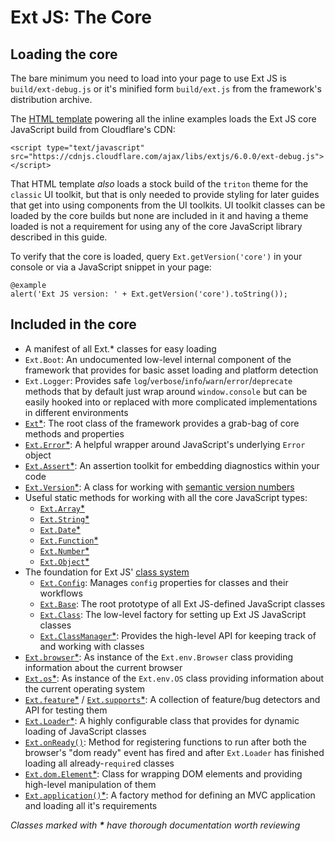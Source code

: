 # Ext JS: The Core

## Loading the core
The bare minimum you need to load into your page to use Ext JS is `build/ext-debug.js` or it's minified
form `build/ext.js` from the framework's distribution archive.

The [HTML template](../eg-iframe.html) powering all the inline examples loads the Ext JS core JavaScript build
from Cloudflare's CDN:

    <script type="text/javascript" src="https://cdnjs.cloudflare.com/ajax/libs/extjs/6.0.0/ext-debug.js"></script>

That HTML template _also_ loads a stock build of the `triton` theme for the `classic` UI toolkit, but that is only needed to
provide styling for later guides that get into using components from the UI toolkits. UI toolkit classes can be loaded by the
core builds but none are included in it and having a theme loaded is not a requirement for using any of the core JavaScript library
described in this guide.

To verify that the core is loaded, query `Ext.getVersion('core')` in your console or via a JavaScript snippet in your page:

    @example
    alert('Ext JS version: ' + Ext.getVersion('core').toString());


## Included in the core
- A manifest of all Ext.* classes for easy loading
- `Ext.Boot`: An undocumented low-level internal component of the framework that provides for basic
asset loading and platform detection
- `Ext.Logger`: Provides safe `log`/`verbose`/`info`/`warn`/`error`/`deprecate` methods that by default
just wrap around `window.console` but can be easily hooked into or replaced with more complicated
implementations in different environments
- [`Ext`*](http://docs.sencha.com/extjs/6.0/6.0.0-classic/#!/api/Ext): The root class of the framework
provides a grab-bag of core methods and properties
- [`Ext.Error`*](http://docs.sencha.com/extjs/6.0/6.0.0-classic/#!/api/Ext.Error): A helpful wrapper around
JavaScript's underlying `Error` object
- [`Ext.Assert`*](http://docs.sencha.com/extjs/6.0/6.0.0-classic/#!/api/Ext.Assert): An assertion toolkit
for embedding diagnostics within your code
- [`Ext.Version`*](http://docs.sencha.com/extjs/6.0/6.0.0-classic/#!/api/Ext.Version): A class for working
with [semantic version numbers](http://semver.org)
- Useful static methods for working with all the core JavaScript types:
  - [`Ext.Array`*](http://docs.sencha.com/extjs/6.0/6.0.0-classic/#!/api/Ext.Array)
  - [`Ext.String`*](http://docs.sencha.com/extjs/6.0/6.0.0-classic/#!/api/Ext.String)
  - [`Ext.Date`*](http://docs.sencha.com/extjs/6.0/6.0.0-classic/#!/api/Ext.Date)
  - [`Ext.Function`*](http://docs.sencha.com/extjs/6.0/6.0.0-classic/#!/api/Ext.Function)
  - [`Ext.Number`*](http://docs.sencha.com/extjs/6.0/6.0.0-classic/#!/api/Ext.Number)
  - [`Ext.Object`*](http://docs.sencha.com/extjs/6.0/6.0.0-classic/#!/api/Ext.Object)
- The foundation for Ext JS' [class system](http://docs.sencha.com/extjs/6.0/core_concepts/classes.html)
  - [`Ext.Config`](http://docs.sencha.com/extjs/6.0/6.0.0-classic/#!/api/Ext.Config): Manages `config` properties for classes and
  their workflows
  - [`Ext.Base`](http://docs.sencha.com/extjs/6.0/6.0.0-classic/#!/api/Ext.Base): The root prototype of all Ext JS-defined
  JavaScript classes
  - [`Ext.Class`](http://docs.sencha.com/extjs/6.0/6.0.0-classic/#!/api/Ext.Class): The low-level factory for setting up
  Ext JS JavaScript classes
  - [`Ext.ClassManager`*](http://docs.sencha.com/extjs/6.0/6.0.0-classic/#!/api/Ext.ClassManager): Provides the high-level API
  for keeping track of and working with classes
- [`Ext.browser`*](http://docs.sencha.com/extjs/6.0/6.0.0-classic/#!/api/Ext.browser): As instance of the `Ext.env.Browser` class
providing information about the current browser
- [`Ext.os`*](http://docs.sencha.com/extjs/6.0/6.0.0-classic/#!/api/Ext.os): As instance of the `Ext.env.OS` class providing
information about the current operating system
- [`Ext.feature`*](http://docs.sencha.com/extjs/6.0/6.0.0-classic/#!/api/Ext.feature) / [`Ext.supports`*](http://docs.sencha.com/extjs/6.0/6.0.0-classic/#!/api/Ext.feature):
A collection of feature/bug detectors and API for testing them
- [`Ext.Loader`*](http://docs.sencha.com/extjs/6.0/6.0.0-classic/#!/api/Ext.Loader): A highly configurable
class that provides for dynamic loading of JavaScript classes
- [`Ext.onReady()`](http://docs.sencha.com/extjs/6.0/6.0.0-classic/#!/api/Ext-method-onReady): Method for registering functions to run after
both the browser's "dom ready" event has fired and after `Ext.Loader` has finished loading all already-`require`d classes
- [`Ext.dom.Element`*](http://docs.sencha.com/extjs/6.0/6.0.0-classic/#!/api/Ext.dom.Element): Class for wrapping DOM elements and providing
high-level manipulation of them
- [`Ext.application()`*](http://docs.sencha.com/extjs/6.0/6.0.0-classic/#!/api/Ext-method-application): A factory method for defining an
MVC application and loading all it's requirements

_Classes marked with __*__ have thorough documentation worth reviewing_